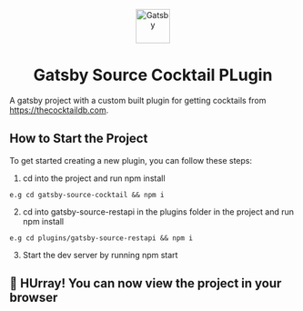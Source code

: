 <p align="center">
  <a href="https://www.gatsbyjs.com">
    <img alt="Gatsby" src="https://www.gatsbyjs.com/Gatsby-Monogram.svg" width="60" />
  </a>
</p>
<h1 align="center">
  Gatsby Source Cocktail PLugin
</h1>

A gatsby project with a custom built plugin for getting cocktails from https://thecocktaildb.com.

## How to Start the Project

To get started creating a new plugin, you can follow these steps:

1. cd into the project and run npm install

```shell
e.g cd gatsby-source-cocktail && npm i
```

2. cd into gatsby-source-restapi in the plugins folder in the project and run npm install


```shell
e.g cd plugins/gatsby-source-restapi && npm i
```

3. Start the dev server by running npm start

## 🚀 HUrray! You can now view the project in your browser
